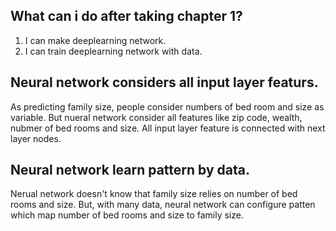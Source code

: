 ## What can i do after taking chapter 1?
1. I can make deeplearning network.
2. I can train deeplearning network with data.


## Neural network considers all input layer featurs.
As predicting family size, people consider numbers of bed room and size as variable. But nueral network consider all features like zip code, wealth, nubmer of bed rooms and size. All input layer feature is connected with next layer nodes. 


## Neural network learn pattern by data.
Nerual network doesn't know that family size relies on number of bed rooms and size. But, with many data, neural network can configure patten which map number of bed rooms and size to family size.
